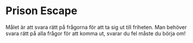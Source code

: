 # Prison Escape
Målet är att svara rätt på frågorna för att ta sig ut till friheten. Man behöver svara rätt på alla frågor för att komma ut, svarar du fel måste du börja om!